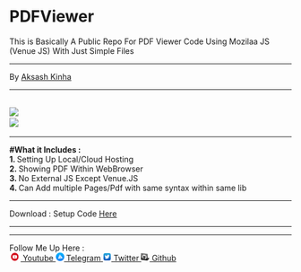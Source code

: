 # PDFViewer
This is Basically A Public Repo For PDF Viewer Code Using Mozilaa JS (Venue JS) With Just Simple Files 

<hr>
By <a href="https://akashkinhaak.github.io/portfolio">Aksash Kinha</a>
<hr>
<br>
<img src ="./images/src01.png"><br>
<img src ="./images/src02.png">
<br>
<hr>
<b>#What it Includes :</b> 
<br>
<b>1. </b>Setting Up Local/Cloud Hosting       <br>
<b>2. </b>Showing PDF Within WebBrowser         <br>
<b>3. </b>No External JS Except Venue.JS         <br>
<b>4. </b>Can Add multiple Pages/Pdf with same syntax within same lib         <br>

<hr>
Download : Setup Code <a href="setup.zip?raw=true"> Here </a> 
<hr>
<hr>
Follow Me Up Here : <br>
<a href= "https://www.youtube.com/channel/UC_8qig19f7fZ9LrAWYPATOQ" >  <img src = "images/youtube.png " height="15" width="20" >  Youtube </a> 
<a href= "https://t.me/akgames25 " > <img src = "images/tele.jpg " height="15" width="15" > Telegram </a> 
<a href= "https://twitter.com/akashkinha01 " > <img src = "images/twitter.png " height="15" width="15" > Twitter </a> 
<a href= "https://github.com/akashkinhaak " > <img src = "images/github.png " height="15" width="15" >  Github </a>
